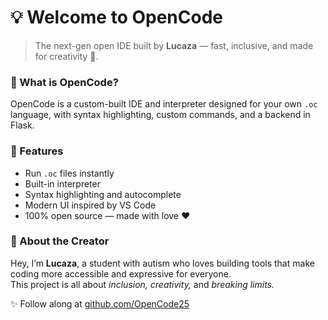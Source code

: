 # 💡 Welcome to OpenCode

> The next-gen open IDE built by **Lucaza** — fast, inclusive, and made for creativity 💙.

### 🚀 What is OpenCode?
OpenCode is a custom-built IDE and interpreter designed for your own `.oc` language, with syntax highlighting, custom commands, and a backend in Flask.

### 🌟 Features
- Run `.oc` files instantly
- Built-in interpreter
- Syntax highlighting and autocomplete
- Modern UI inspired by VS Code
- 100% open source — made with love ❤️

### 🧠 About the Creator
Hey, I’m **Lucaza**, a student with autism who loves building tools that make coding more accessible and expressive for everyone.  
This project is all about *inclusion, creativity,* and *breaking limits.*

✨ Follow along at [github.com/OpenCode25](https://github.com/OpenCode25)
